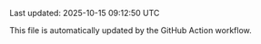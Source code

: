 Last updated: 2025-10-15 09:12:50 UTC

This file is automatically updated by the GitHub Action workflow.

